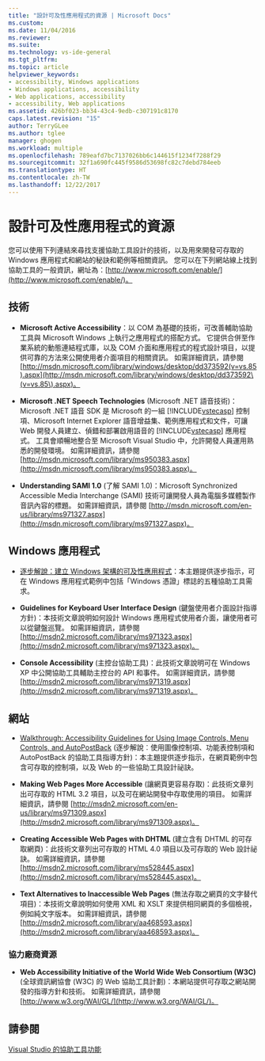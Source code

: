 ```yaml
---
title: "設計可及性應用程式的資源 | Microsoft Docs"
ms.custom: 
ms.date: 11/04/2016
ms.reviewer: 
ms.suite: 
ms.technology: vs-ide-general
ms.tgt_pltfrm: 
ms.topic: article
helpviewer_keywords:
- accessibility, Windows applications
- Windows applications, accessibility
- Web applications, accessibility
- accessibility, Web applications
ms.assetid: 426bf023-bb34-43c4-9edb-c307191c8170
caps.latest.revision: "15"
author: TerryGLee
ms.author: tglee
manager: ghogen
ms.workload: multiple
ms.openlocfilehash: 789eafd7bc7137026bb6c144615f1234f7288f29
ms.sourcegitcommit: 32f1a690fc445f9586d53698fc82c7debd784eeb
ms.translationtype: HT
ms.contentlocale: zh-TW
ms.lasthandoff: 12/22/2017
---
```

# <a name="resources-for-designing-accessible-applications"></a>設計可及性應用程式的資源
您可以使用下列連結來尋找支援協助工具設計的技術，以及用來開發可存取的 Windows 應用程式和網站的秘訣和範例等相關資訊。 您可以在下列網站線上找到協助工具的一般資訊，網址為：[http://www.microsoft.com/enable/](http://www.microsoft.com/enable/)。  
  
## <a name="technologies"></a>技術  
  
-   **Microsoft Active Accessibility**：以 COM 為基礎的技術，可改善輔助協助工具與 Microsoft Windows 上執行之應用程式的搭配方式。 它提供合併至作業系統的動態連結程式庫，以及 COM 介面和應用程式的程式設計項目，以提供可靠的方法來公開使用者介面項目的相關資訊。 如需詳細資訊，請參閱 [http://msdn.microsoft.com/library/windows/desktop/dd373592(v=vs.85).aspx](http://msdn.microsoft.com/library/windows/desktop/dd373592\(v=vs.85\).aspx)。  
  
-   **Microsoft .NET Speech Technologies** (Microsoft .NET 語音技術)：Microsoft .NET 語音 SDK 是 Microsoft 的一組 [!INCLUDE[vstecasp](../../code-quality/includes/vstecasp_md.md)] 控制項、Microsoft Internet Explorer 語音增益集、範例應用程式和文件，可讓 Web 開發人員建立、偵錯和部署啟用語音的 [!INCLUDE[vstecasp](../../code-quality/includes/vstecasp_md.md)] 應用程式。 工具會順暢地整合至 Microsoft Visual Studio 中，允許開發人員運用熟悉的開發環境。 如需詳細資訊，請參閱 [http://msdn.microsoft.com/library/ms950383.aspx](http://msdn.microsoft.com/library/ms950383.aspx)。  
  
-   **Understanding SAMI 1.0** (了解 SAMI 1.0)：Microsoft Synchronized Accessible Media Interchange (SAMI) 技術可讓開發人員為電腦多媒體製作音訊內容的標題。 如需詳細資訊，請參閱 [http://msdn.microsoft.com/en-us/library/ms971327.aspx](http://msdn.microsoft.com/library/ms971327.aspx)。  
  
## <a name="windows-applications"></a>Windows 應用程式  
  
-   [逐步解說：建立 Windows 架構的可及性應用程式](http://msdn.microsoft.com/Library/654c7f2f-1586-480b-9f12-9d9b8f5cc32b)：本主題提供逐步指示，可在 Windows 應用程式範例中包括「Windows 憑證」標誌的五種協助工具需求。  
  
-   **Guidelines for Keyboard User Interface Design** (鍵盤使用者介面設計指導方針)：本技術文章說明如何設計 Windows 應用程式使用者介面，讓使用者可以從鍵盤巡覽。 如需詳細資訊，請參閱 [http://msdn2.microsoft.com/library/ms971323.aspx](http://msdn2.microsoft.com/library/ms971323.aspx)。  
  
-   **Console Accessibility** (主控台協助工具)：此技術文章說明可在 Windows XP 中公開協助工具輔助主控台的 API 和事件。 如需詳細資訊，請參閱 [http://msdn2.microsoft.com/library/ms971319.aspx](http://msdn2.microsoft.com/library/ms971319.aspx)。  
  
## <a name="web-sites"></a>網站  
  
-   [Walkthrough: Accessibility Guidelines for Using Image Controls, Menu Controls, and AutoPostBack](http://msdn.microsoft.com/Library/ff7b5021-48b3-46bf-921f-9fe1e0e32202) (逐步解說︰使用圖像控制項、功能表控制項和 AutoPostBack 的協助工具指導方針)：本主題提供逐步指示，在網頁範例中包含可存取的控制項，以及 Web 的一些協助工具設計祕訣。  
  
-   **Making Web Pages More Accessible** (讓網頁更容易存取)：此技術文章列出可存取的 HTML 3.2 項目，以及可在網站開發中存取使用的項目。 如需詳細資訊，請參閱 [http://msdn2.microsoft.com/en-us/library/ms971309.aspx](http://msdn2.microsoft.com/library/ms971309.aspx)。  
  
-   **Creating Accessible Web Pages with DHTML** (建立含有 DHTML 的可存取網頁)：此技術文章列出可存取的 HTML 4.0 項目以及可存取的 Web 設計祕訣。 如需詳細資訊，請參閱 [http://msdn2.microsoft.com/library/ms528445.aspx](http://msdn2.microsoft.com/library/ms528445.aspx)。  
  
-   **Text Alternatives to Inaccessible Web Pages** (無法存取之網頁的文字替代項目)：本技術文章說明如何使用 XML 和 XSLT 來提供相同網頁的多個檢視，例如純文字版本。 如需詳細資訊，請參閱 [http://msdn2.microsoft.com/library/aa468593.aspx](http://msdn2.microsoft.com/library/aa468593.aspx)。  
  
### <a name="third-party-resources"></a>協力廠商資源  
  
-   **Web Accessibility Initiative of the World Wide Web Consortium (W3C)** (全球資訊網協會 (W3C) 的 Web 協助工具計劃)：本網站提供可存取之網站開發的指導方針和技術。 如需詳細資訊，請參閱 [http://www.w3.org/WAI/GL/](http://www.w3.org/WAI/GL/)。  
  
## <a name="see-also"></a>請參閱  
 [Visual Studio 的協助工具功能](../../ide/reference/accessibility-features-of-visual-studio.md)